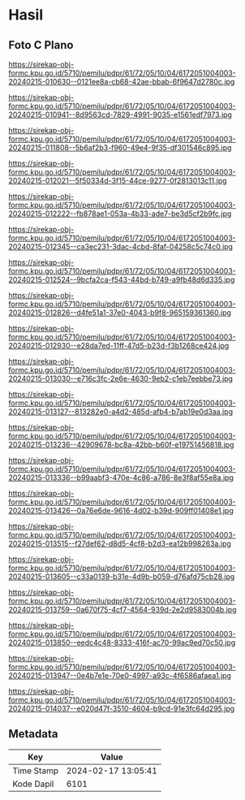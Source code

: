# Hasil

## Foto C Plano

https://sirekap-obj-formc.kpu.go.id/5710/pemilu/pdpr/61/72/05/10/04/6172051004003-20240215-010630--0121ee8a-cb68-42ae-bbab-6f9647d2780c.jpg

https://sirekap-obj-formc.kpu.go.id/5710/pemilu/pdpr/61/72/05/10/04/6172051004003-20240215-010941--8d9563cd-7829-4991-9035-e1561edf7973.jpg

https://sirekap-obj-formc.kpu.go.id/5710/pemilu/pdpr/61/72/05/10/04/6172051004003-20240215-011808--5b6af2b3-f960-49e4-9f35-df301546c895.jpg

https://sirekap-obj-formc.kpu.go.id/5710/pemilu/pdpr/61/72/05/10/04/6172051004003-20240215-012021--5f50334d-3f15-44ce-9277-0f2813013c11.jpg

https://sirekap-obj-formc.kpu.go.id/5710/pemilu/pdpr/61/72/05/10/04/6172051004003-20240215-012222--fb878ae1-053a-4b33-ade7-be3d5cf2b9fc.jpg

https://sirekap-obj-formc.kpu.go.id/5710/pemilu/pdpr/61/72/05/10/04/6172051004003-20240215-012345--ca3ec231-3dac-4cbd-8faf-04258c5c74c0.jpg

https://sirekap-obj-formc.kpu.go.id/5710/pemilu/pdpr/61/72/05/10/04/6172051004003-20240215-012524--9bcfa2ca-f543-44bd-b749-a9fb48d6d335.jpg

https://sirekap-obj-formc.kpu.go.id/5710/pemilu/pdpr/61/72/05/10/04/6172051004003-20240215-012826--d4fe51a1-37e0-4043-b9f8-965159361360.jpg

https://sirekap-obj-formc.kpu.go.id/5710/pemilu/pdpr/61/72/05/10/04/6172051004003-20240215-012930--e28da7ed-11ff-47d5-b23d-f3b1268ce424.jpg

https://sirekap-obj-formc.kpu.go.id/5710/pemilu/pdpr/61/72/05/10/04/6172051004003-20240215-013030--e716c3fc-2e6e-4630-9eb2-c1eb7eebbe73.jpg

https://sirekap-obj-formc.kpu.go.id/5710/pemilu/pdpr/61/72/05/10/04/6172051004003-20240215-013127--813282e0-a4d2-485d-afb4-b7ab19e0d3aa.jpg

https://sirekap-obj-formc.kpu.go.id/5710/pemilu/pdpr/61/72/05/10/04/6172051004003-20240215-013236--42909678-bc8a-42bb-b60f-e19751456818.jpg

https://sirekap-obj-formc.kpu.go.id/5710/pemilu/pdpr/61/72/05/10/04/6172051004003-20240215-013336--b99aabf3-470e-4c86-a786-8e3f8af55e8a.jpg

https://sirekap-obj-formc.kpu.go.id/5710/pemilu/pdpr/61/72/05/10/04/6172051004003-20240215-013426--0a76e6de-9616-4d02-b39d-909ff01408e1.jpg

https://sirekap-obj-formc.kpu.go.id/5710/pemilu/pdpr/61/72/05/10/04/6172051004003-20240215-013515--f27def62-d8d5-4cf8-b2d3-ea12b998263a.jpg

https://sirekap-obj-formc.kpu.go.id/5710/pemilu/pdpr/61/72/05/10/04/6172051004003-20240215-013605--c33a0139-b31e-4d9b-b059-d76afd75cb28.jpg

https://sirekap-obj-formc.kpu.go.id/5710/pemilu/pdpr/61/72/05/10/04/6172051004003-20240215-013759--0a670f75-4cf7-4564-939d-2e2d9583004b.jpg

https://sirekap-obj-formc.kpu.go.id/5710/pemilu/pdpr/61/72/05/10/04/6172051004003-20240215-013850--eedc4c48-8333-416f-ac70-99ac9ed70c50.jpg

https://sirekap-obj-formc.kpu.go.id/5710/pemilu/pdpr/61/72/05/10/04/6172051004003-20240215-013947--0e4b7e1e-70e0-4997-a93c-4f6586afaea1.jpg

https://sirekap-obj-formc.kpu.go.id/5710/pemilu/pdpr/61/72/05/10/04/6172051004003-20240215-014037--e020d47f-3510-4604-b9cd-91e3fc64d295.jpg


## Metadata

| Key        | Value               |
| ---------- | ------------------- |
| Time Stamp | 2024-02-17 13:05:41 |
| Kode Dapil | 6101                |



